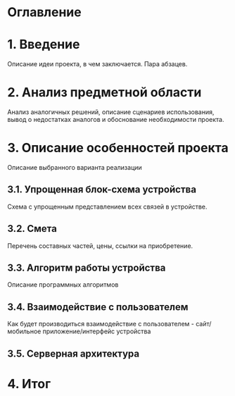 # Оглавление

# 1. Введение
Описание идеи проекта, в чем заключается. Пара абзацев.

# 2. Анализ предметной области
Анализ аналогичных решений, описание сценариев использования, вывод о недостатках аналогов и обоснование необходимости проекта.

# 3. Описание особенностей проекта

Описание выбранного варианта реализации

## 3.1. Упрощенная блок-схема устройства

Схема с упрощенным представлением всех связей в устройстве.

## 3.2. Смета

Перечень составных частей, цены, ссылки на приобретение.

## 3.3. Алгоритм работы устройства

Описание программных алгоритмов

## 3.4. Взаимодействие с пользователем

Как будет производиться взаимодействие с пользователем - сайт/мобильное приложение/интерфейс устройства

## 3.5. Серверная архитектура

# 4. Итог
